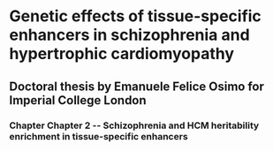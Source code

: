 # Genetic effects of tissue-specific enhancers in schizophrenia and hypertrophic cardiomyopathy
## Doctoral thesis by Emanuele Felice Osimo for Imperial College London
### Chapter Chapter 2 -- Schizophrenia and HCM heritability enrichment in tissue-specific enhancers
